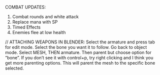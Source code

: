 COMBAT UPDATES:
1. Combat rounds and white attack
2. Replace mana with SP
3. Timed Effects
4. Enemies flee at low health

// ATTACHING WEAPONS IN BLENDER:
Select the armature and press tab for edit mode. Select the bone you want it to follow. Go back to object mode. Select MESH, THEN armature. Then parent but choose option for “bone”. If you don’t see it with control+p, try right clicking and I think you get more parenting options. This will parent the mesh to the specific bone selected.


